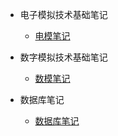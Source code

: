 - 电子模拟技术基础笔记
  - [电模笔记](docs/笔记/基础学科/电模笔记/电模笔记.md)

- 数字模拟技术基础笔记
  - [数模笔记](docs/笔记/基础学科/数模笔记/数模笔记.md)

- 数据库笔记
  - [数据库笔记](docs/笔记/基础学科/数据库笔记/数据库笔记.md)

